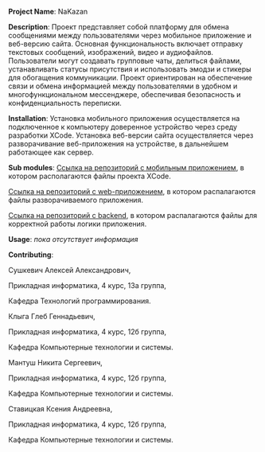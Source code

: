 **Project Name**: NaKazan

**Description**: 
  Проект представляет собой платформу для обмена сообщениями между пользователями через мобильное приложение и веб-версию сайта. Основная функциональность включает отправку текстовых сообщений, изображений, видео и аудиофайлов. Пользователи могут создавать групповые чаты, делиться файлами, устанавливать статусы присутствия и использовать эмодзи и стикеры для обогащения коммуникации. Проект ориентирован на обеспечение связи и обмена информацией между пользователями в удобном и многофункциональном мессенджере, обеспечивая безопасность и конфиденциальность переписки.

**Installation**: 
  Установка мобильного приложения осуществляется на подключенное к компьютеру доверенное устройство через среду разработки XCode.
  Установка веб-версии сайта осуществляется через разворачивание веб-приложения на устройстве, в дальнейшем работающее как сервер.

**Sub modules**: 
  [Ссылка на репозиторий с мобильным приложением](https://github.com/fpmi-hci-2024/project12b-mobile-klyha-gg), в котором располагаются файлы проекта XCode.
  
  [Ссылка на репозиторий с web-приложением](https://github.com/fpmi-hci-2024/project12b-web-klyha-gg), в котором распалагаются файлы разворачиваемого приложения.
  
  [Ссылка на репозиторий с backend](https://github.com/fpmi-hci-2024/project12b-backend-klyha-gg), в котором распалагаются файлы для корректной работы логики приложения.

**Usage**: *пока отсутствует информация*

**Contributing**: 

  Сушкевич Алексей Александрович,
  
  Прикладная информатика, 4 курс,  13а группа,
  
  Кафедра Технологий программирования.

  Клыга Глеб Геннадьевич,
  
  Прикладная информатика, 4 курс,  12б группа,
  
  Кафедра Компьютерные технологии и системы.

  Мантуш Никита Сергеевич,
  
  Прикладная информатика, 4 курс,  12б группа,
  
  Кафедра Компьютерные технологии и системы.

  Ставицкая Ксения Андреевна,
  
  Прикладная информатика, 4 курс,  12б группа,
  
  Кафедра Компьютерные технологии и системы.
